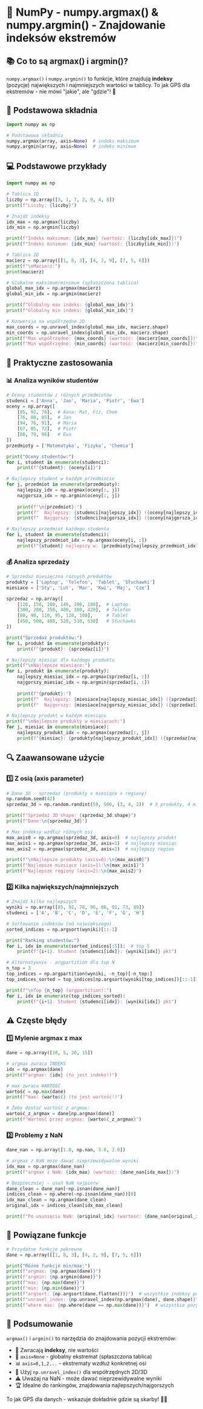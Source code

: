 # 🔧 NumPy - numpy.argmax() & numpy.argmin() - Znajdowanie indeksów ekstremów

## 📚 Co to są argmax() i argmin()?

`numpy.argmax()` i `numpy.argmin()` to funkcje, które znajdują **indeksy** (pozycje) największych i najmniejszych wartości w tablicy. To jak GPS dla ekstremów - nie mówi "jakie", ale "gdzie"! 📍

## 🔧 Podstawowa składnia

```python
import numpy as np

# Podstawowa składnia
numpy.argmax(array, axis=None)  # indeks maksimum
numpy.argmin(array, axis=None)  # indeks minimum
```

## 💻 Podstawowe przykłady

```python
import numpy as np

# Tablica 1D
liczby = np.array([3, 1, 7, 2, 9, 4, 8])
print(f"Liczby: {liczby}")

# Znajdź indeksy
idx_max = np.argmax(liczby)
idx_min = np.argmin(liczby)

print(f"Indeks maksimum: {idx_max} (wartość: {liczby[idx_max]})")
print(f"Indeks minimum: {idx_min} (wartość: {liczby[idx_min]})")

# Tablica 2D
macierz = np.array([[1, 8, 3], [4, 2, 9], [7, 5, 6]])
print(f"\nMacierz:")
print(macierz)

# Globalne maksimum/minimum (spłaszczona tablica)
global_max_idx = np.argmax(macierz)
global_min_idx = np.argmin(macierz)

print(f"Globalny max indeks: {global_max_idx}")
print(f"Globalny min indeks: {global_min_idx}")

# Konwersja na współrzędne 2D
max_coords = np.unravel_index(global_max_idx, macierz.shape)
min_coords = np.unravel_index(global_min_idx, macierz.shape)
print(f"Max współrzędne: {max_coords} (wartość: {macierz[max_coords]})")
print(f"Min współrzędne: {min_coords} (wartość: {macierz[min_coords]})")
```

## 🎯 Praktyczne zastosowania

### 📊 Analiza wyników studentów

```python
# Oceny studentów z różnych przedmiotów
studenci = ['Anna', 'Jan', 'Maria', 'Piotr', 'Ewa']
oceny = np.array([
    [85, 92, 78],  # Anna: Mat, Fiz, Chem
    [76, 88, 85],  # Jan
    [94, 76, 91],  # Maria  
    [67, 85, 72],  # Piotr
    [88, 79, 96]   # Ewa
])
przedmioty = ['Matematyka', 'Fizyka', 'Chemia']

print("Oceny studentów:")
for i, student in enumerate(studenci):
    print(f"{student}: {oceny[i]}")

# Najlepszy student w każdym przedmiocie
for j, przedmiot in enumerate(przedmioty):
    najlepszy_idx = np.argmax(oceny[:, j])
    najgorsza_idx = np.argmin(oceny[:, j])
    
    print(f"\n{przedmiot}:")
    print(f"  Najlepszy: {studenci[najlepszy_idx]} ({oceny[najlepszy_idx, j]})")
    print(f"  Najgorszy: {studenci[najgorsza_idx]} ({oceny[najgorsza_idx, j]})")

# Najlepszy przedmiot każdego studenta
for i, student in enumerate(studenci):
    najlepszy_przedmiot_idx = np.argmax(oceny[i, :])
    print(f"{student} najlepszy w: {przedmioty[najlepszy_przedmiot_idx]} ({oceny[i, najlepszy_przedmiot_idx]})")
```

### 💰 Analiza sprzedaży

```python
# Sprzedaż miesięczna różnych produktów
produkty = ['Laptop', 'Telefon', 'Tablet', 'Słuchawki']
miesiace = ['Sty', 'Lut', 'Mar', 'Kwi', 'Maj', 'Cze']

sprzedaz = np.array([
    [120, 150, 180, 140, 200, 190],  # Laptop
    [300, 280, 350, 400, 380, 420],  # Telefon  
    [80, 90, 110, 95, 120, 100],     # Tablet
    [450, 500, 480, 520, 510, 530]   # Słuchawki
])

print("Sprzedaż produktów:")
for i, produkt in enumerate(produkty):
    print(f"{produkt}: {sprzedaz[i]}")

# Najlepszy miesiąc dla każdego produktu
print(f"\nNajlepsze miesiące:")
for i, produkt in enumerate(produkty):
    najlepszy_miesiac_idx = np.argmax(sprzedaz[i, :])
    najgorszy_miesiac_idx = np.argmin(sprzedaz[i, :])
    
    print(f"{produkt}:")
    print(f"  Najlepszy: {miesiace[najlepszy_miesiac_idx]} ({sprzedaz[i, najlepszy_miesiac_idx]} szt)")
    print(f"  Najgorszy: {miesiace[najgorszy_miesiac_idx]} ({sprzedaz[i, najgorszy_miesiac_idx]} szt)")

# Najlepszy produkt w każdym miesiącu
print(f"\nNajlepsze produkty w miesiącach:")
for j, miesiac in enumerate(miesiace):
    najlepszy_produkt_idx = np.argmax(sprzedaz[:, j])
    print(f"{miesiac}: {produkty[najlepszy_produkt_idx]} ({sprzedaz[najlepszy_produkt_idx, j]} szt)")
```

## 🔍 Zaawansowane użycie

### 1️⃣ Z osią (axis parameter)

```python
# Dane 3D - sprzedaż (produkty x miesiące x regiony)
np.random.seed(42)
sprzedaz_3d = np.random.randint(50, 500, (3, 4, 2))  # 3 produkty, 4 miesiące, 2 regiony

print(f"Sprzedaż 3D shape: {sprzedaz_3d.shape}")
print(f"Dane:\n{sprzedaz_3d}")

# Max indeksy wzdłuż różnych osi
max_axis0 = np.argmax(sprzedaz_3d, axis=0)  # najlepszy produkt
max_axis1 = np.argmax(sprzedaz_3d, axis=1)  # najlepszy miesiąc  
max_axis2 = np.argmax(sprzedaz_3d, axis=2)  # najlepszy region

print(f"\nNajlepsze produkty (axis=0):\n{max_axis0}")
print(f"Najlepsze miesiące (axis=1):\n{max_axis1}")
print(f"Najlepsze regiony (axis=2):\n{max_axis2}")
```

### 2️⃣ Kilka największych/najmniejszych

```python
# Znajdź kilka najlepszych
wyniki = np.array([85, 92, 78, 96, 88, 91, 73, 89])
studenci = ['A', 'B', 'C', 'D', 'E', 'F', 'G', 'H']

# Sortowanie indeksów (od największego)
sorted_indices = np.argsort(wyniki)[::-1]

print("Ranking studentów:")
for i, idx in enumerate(sorted_indices[:5]):  # top 5
    print(f"{i+1}. Student {studenci[idx]}: {wyniki[idx]} pkt")

# Alternatywnie - argpartition dla top N
n_top = 3
top_indices = np.argpartition(wyniki, -n_top)[-n_top:]
top_indices_sorted = top_indices[np.argsort(wyniki[top_indices])[::-1]]

print(f"\nTop {n_top} (argpartition):")
for i, idx in enumerate(top_indices_sorted):
    print(f"{i+1}. Student {studenci[idx]}: {wyniki[idx]} pkt")
```

## ⚠️ Częste błędy

### 1️⃣ Mylenie argmax z max

```python
dane = np.array([10, 5, 20, 15])

# argmax zwraca INDEKS
idx = np.argmax(dane)
print(f"argmax: {idx} (to jest indeks!)")

# max zwraca WARTOŚĆ
wartość = np.max(dane)
print(f"max: {wartość} (to jest wartość!)")

# Żeby dostać wartość z argmax:
wartość_z_argmax = dane[np.argmax(dane)]
print(f"Wartość przez argmax: {wartość_z_argmax}")
```

### 2️⃣ Problemy z NaN

```python
dane_nan = np.array([1.0, np.nan, 3.0, 2.0])

# argmax z NaN może dawać nieprzewidywalne wyniki
idx_max = np.argmax(dane_nan)
print(f"argmax z NaN: {idx_max} (wartość: {dane_nan[idx_max]})")

# Bezpieczniej - usuń NaN najpierw
dane_clean = dane_nan[~np.isnan(dane_nan)]
indices_clean = np.where(~np.isnan(dane_nan))[0]
idx_max_clean = np.argmax(dane_clean)
original_idx = indices_clean[idx_max_clean]

print(f"Po usunięciu NaN: {original_idx} (wartość: {dane_nan[original_idx]})")
```

## 🔗 Powiązane funkcje

```python
# Przydatne funkcje pokrewne
dane = np.array([[1, 8, 3], [4, 2, 9], [7, 5, 6]])

print("Różne funkcje min/max:")
print(f"argmax: {np.argmax(dane)}")
print(f"argmin: {np.argmin(dane)}")
print(f"max: {np.max(dane)}")  
print(f"min: {np.min(dane)}")
print(f"argsort: {np.argsort(dane.flatten())}")  # wszystkie indeksy posortowane
print(f"unravel_index: {np.unravel_index(np.argmax(dane), dane.shape)}")  # 2D coords
print(f"where max: {np.where(dane == np.max(dane))}")  # wszystkie pozycje max
```

## 📝 Podsumowanie

`argmax()` i `argmin()` to narzędzia do znajdowania pozycji ekstremów:

- 📍 Zwracają **indeksy**, nie wartości
- 🎯 `axis=None` - globalny ekstremat (spłaszczona tablica)
- 📊 `axis=0,1,2...` - ekstrematy wzdłuż konkretnej osi
- 🔧 Użyj `np.unravel_index()` dla współrzędnych 2D/3D
- ⚠️ Uważaj na NaN - może dawać nieprzewidywalne wyniki
- 🏆 Idealne do rankingów, znajdowania najlepszych/najgorszych

To jak GPS dla danych - wskazuje dokładnie gdzie są skarby! 💎📍